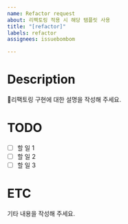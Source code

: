 ```yaml
---
name: Refactor request
about: 리팩토링 적용 시 해당 탬플릿 사용
title: "[refactor]"
labels: refactor
assignees: issuebombom

---
```


# Description
리팩토링 구현에 대한 설명을 작성해 주세요.

# TODO
- [ ] 할 일 1
- [ ] 할 일 2
- [ ] 할 일 3

# ETC
기타 내용을 작성해 주세요.
